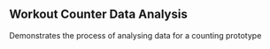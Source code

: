 ##  Workout Counter Data Analysis


Demonstrates the process of analysing data for a counting prototype
